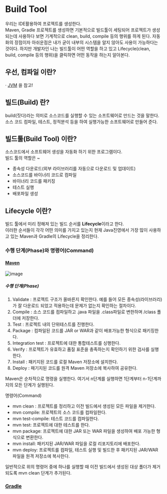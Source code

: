 # Build Tool

우리는 IDE활용하여 프로젝트를 생성한다.  
Maven, Gradle 프로젝트를 생성하면 기본적으로 빌드툴이 세팅되어 프로젝트가 생성되는데 사용하다 보면 기계적으로 clean, build, compile 등의 행위를 하게 된다. 자동화의 장점이자 아쉬운점은 내가 굳이 내부의 시스템을 알지 않아도 사용이 가능하다는 것이다. 하지만 개발자인 나는 빌드툴이 어떤 역할을 하고 있고 Lifecycle(clean, build, compile 등의 행위)을 클릭하면 어떤 동작을 하는지 알아본다.

## 우선, 컴파일 이란?

· [JVM](https://github.com/nobodyjbj/algorithm/wiki/JVM) 을 참고!

## 빌드(Build) 란?

build(짓다)라는 의미로 소스코드를 실행할 수 있는 소프트웨어로 만드는 것을 말한다.
소스 코드 컴파일, 테스트, 정적분석 등을 하여 실행가능한 소프트웨어로 만들어 준다.

## 빌드툴(Build Tool) 이란?

소스코드에서 소프트웨어 생성을 자동화 하기 위한 프로그램이다.  
빌드 툴의 역할은 ~

- 종속성 다운로드(외부 라이브러리를 자동으로 다운로드 및 업데이트)
- 소스코드를 바이너리 코드로 컴파일
- 바이너리 코드를 패키징
- 테스트 실행
- 배포파일 생성

## Lifecycle 이란?

빌드 툴에서 미리 정해져 있는 빌드 순서를 **Lifecycle**이라고 한다.  
이러한 순서들이 각각 어떤 의미를 가지고 있는지 현재 Java진영에서 가장 많이 사용하고 있는 Maven과 Gradle의 Lifecycle을 정리한다.  

### 수행 단계(Phase)와 명령어(Command)

#### [Maven](https://maven.apache.org/) 

![image](https://user-images.githubusercontent.com/21189169/167572478-05b6e67a-05f2-4eab-993a-534f5d2e2c0c.png)

##### 수행 단계(Phase)

1. Validate : 프로젝트 구조가 올바른지 확인한다. 예를 들어 모든 종속성(라이브러리)가 잘 다운로드 되었고 적용하는데 문제가 없는지 확인하는 절차이다.
2. Compile : 소스 코드를 컴파일하고 .java 파일을 .class파일로 변한하며 /class 폴더에 저장한다.
3. Test : 프로젝트 내의 단위테스트를 진행한다.
4. Package : 컴파일된 코드를 JAR or WAR과 같이 배포가능한 형식으로 패키징한다.
5. Integration test : 프로젝트에 대한 통합테스트를 싱행한다.
6. Verify : 프로젝트가 유효하고 품질 표준을 충족하는지 확인하기 위한 검사를 실행한다.
7. Install : 패키지된 코드를 로컬 Maven 저장소에 설치한다.
8. Deploy : 패기지된 코드를 원격 Maven 저장소에 복사하여 공유한다.

Maven은 순차적으로 명령을 실행한다. 여기서 n단계를 실행하면 1단계부터 n-1단계까지의 모든 단계가 실행된다.

명령어(Command)

- mvn clean : 프로젝트를 정리하고 이전 빌드에서 생성된 모든 파일을 제거한다.
- mvn compile: 프로젝트의 소스 코드를 컴파일한다.
- mvn test-compile: 테스트 코드를 컴파일한다.
- mvn test: 프로젝트에 대한 테스트를 한다.
- mvn package: 프로젝트에 대한 JAR 또는 WAR 파일을 생성하여 배포 가능한 형식으로 변환한다.
- mvn install: 패키지된 JAR/WAR 파일을 로컬 리포지토리에 배포한다.
- mvn deploy: 프로젝트를 컴파일, 테스트 실행 및 빌드한 후 패키지된 JAR/WAR 파일을 원격 저장소에 복사한다.

일반적으로 위의 명령어 중에 하나를 실행할 때 이전 빌드에서 생성된 대상 폴더가 제거되도록 mvn clean 단계가 추가된다.

### [Gradle](https://gradle.org/)

####

####

####
